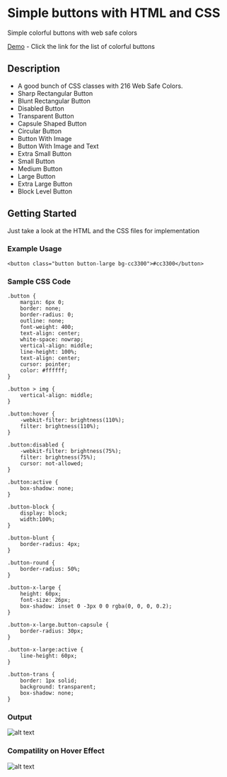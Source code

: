 # Simple buttons with HTML and CSS

Simple colorful buttons with web safe colors

[Demo](http://jerrythimothy.bigjapps.com/simple-buttons/) - Click the link for the list of colorful buttons

## Description

* A good bunch of CSS classes with 216 Web Safe Colors.
* Sharp Rectangular Button
* Blunt Rectangular Button
* Disabled Button
* Transparent Button
* Capsule Shaped Button
* Circular Button
* Button With Image
* Button With Image and Text
* Extra Small Button
* Small Button
* Medium Button
* Large Button
* Extra Large Button
* Block Level Button

## Getting Started

Just take a look at the HTML and the CSS files for implementation

### Example Usage

```
<button class="button button-large bg-cc3300">#cc3300</button>
```

### Sample CSS Code
```
.button {
    margin: 6px 0;
    border: none;
    border-radius: 0;
    outline: none;
    font-weight: 400;
    text-align: center;
    white-space: nowrap;
    vertical-align: middle;
    line-height: 100%;
    text-align: center;
    cursor: pointer; 
    color: #ffffff;
}

.button > img {
    vertical-align: middle;
}

.button:hover {
    -webkit-filter: brightness(110%);
    filter: brightness(110%);
}

.button:disabled {
    -webkit-filter: brightness(75%);
    filter: brightness(75%);
    cursor: not-allowed;
}

.button:active {
    box-shadow: none;
}

.button-block {
    display: block;
    width:100%;
}

.button-blunt {
    border-radius: 4px;
}

.button-round {
    border-radius: 50%;
}

.button-x-large {
    height: 60px;
    font-size: 26px;
    box-shadow: inset 0 -3px 0 0 rgba(0, 0, 0, 0.2);
}

.button-x-large.button-capsule {
    border-radius: 30px;
}

.button-x-large:active {
    line-height: 60px;
}

.button-trans {
    border: 1px solid;
    background: transparent;
    box-shadow: none;
}
```

### Output

![alt text](http://jerrythimothy.bigjapps.com/simple-buttons/output.png)


### Compatility on Hover Effect

![alt text](http://jerrythimothy.bigjapps.com/simple-buttons/compatibility.png)
